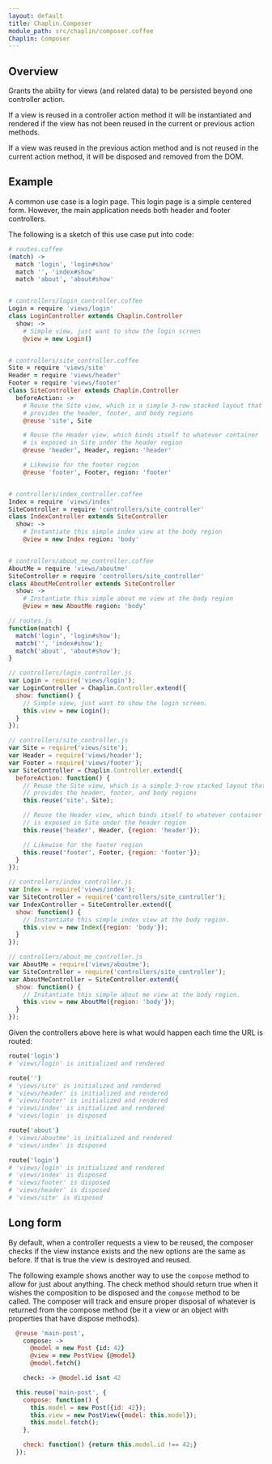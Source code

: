 ```yaml
---
layout: default
title: Chaplin.Composer
module_path: src/chaplin/composer.coffee
Chaplin: Composer
---
```


## Overview

Grants the ability for views (and related data) to be persisted beyond one controller action.

If a view is reused in a controller action method it will be instantiated and rendered if the view has not been reused in the current or previous action methods.

If a view was reused in the previous action method and is not reused in the current action method, it will be disposed and removed from the DOM.

## Example

A common use case is a login page. This login page is a simple centered form.  However, the main application needs both header and footer controllers.

The following is a sketch of this use case put into code:

```coffeescript
# routes.coffee
(match) ->
  match 'login', 'login#show'
  match '', 'index#show'
  match 'about', 'about#show'


# controllers/login_controller.coffee
Login = require 'views/login'
class LoginController extends Chaplin.Controller
  show: ->
    # Simple view, just want to show the login screen
    @view = new Login()


# controllers/site_controller.coffee
Site = require 'views/site'
Header = require 'views/header'
Footer = require 'views/footer'
class SiteController extends Chaplin.Controller
  beforeAction: ->
    # Reuse the Site view, which is a simple 3-row stacked layout that
    # provides the header, footer, and body regions
    @reuse 'site', Site

    # Reuse the Header view, which binds itself to whatever container
    # is exposed in Site under the header region
    @reuse 'header', Header, region: 'header'

    # Likewise for the footer region
    @reuse 'footer', Footer, region: 'footer'


# controllers/index_controller.coffee
Index = require 'views/index'
SiteController = require 'controllers/site_controller'
class IndexController extends SiteController
  show: ->
    # Instantiate this simple index view at the body region
    @view = new Index region: 'body'


# controllers/about_me_controller.coffee
AboutMe = require 'views/aboutme'
SiteController = require 'controllers/site_controller'
class AboutMeController extends SiteController
  show: ->
    # Instantiate this simple about me view at the body region
    @view = new AboutMe region: 'body'
```

```javascript
// routes.js
function(match) {
  match('login', 'login#show');
  match('', 'index#show');
  match('about', 'about#show');
}

// controllers/login_controller.js
var Login = require('views/login');
var LoginController = Chaplin.Controller.extend({
  show: function() {
    // Simple view, just want to show the login screen.
    this.view = new Login();
  }
});

// controllers/site_controller.js
var Site = require('views/site');
var Header = require('views/header');
var Footer = require('views/footer');
var SiteController = Chaplin.Controller.extend({
  beforeAction: function() {
    // Reuse the Site view, which is a simple 3-row stacked layout that
    // provides the header, footer, and body regions
    this.reuse('site', Site);

    // Reuse the Header view, which binds itself to whatever container
    // is exposed in Site under the header region
    this.reuse('header', Header, {region: 'header'});

    // Likewise for the footer region
    this.reuse('footer', Footer, {region: 'footer'});
  }
});

// controllers/index_controller.js
var Index = require('views/index');
var SiteController = require('controllers/site_controller');
var IndexController = SiteController.extend({
  show: function() {
    // Instantiate this simple index view at the body region.
    this.view = new Index({region: 'body'});
  }
});

// controllers/about_me_controller.js
var AboutMe = require('views/aboutme');
var SiteController = require('controllers/site_controller');
var AboutMeController = SiteController.extend({
  show: function() {
    // Instantiate this simple about me view at the body region.
    this.view = new AboutMe({region: 'body'});
  }
});
```

Given the controllers above here is what would happen each time the URL is routed:

```coffeescript
route('login')
# 'views/login' is initialized and rendered

route('')
# 'views/site' is initialized and rendered
# 'views/header' is initialized and rendered
# 'views/footer' is initialized and rendered
# 'views/index' is initialized and rendered
# 'views/login' is disposed

route('about')
# 'views/aboutme' is initialized and rendered
# 'views/index' is disposed

route('login')
# 'views/login' is initialized and rendered
# 'views/index' is disposed
# 'views/footer' is disposed
# 'views/header' is disposed
# 'views/site' is disposed
```


## Long form

By default, when a controller requests a view to be reused, the composer checks if the view instance exists and the new options are the same as before. If that is true the view is destroyed and reused.

The following example shows another way to use the `compose` method to allow for just about anything. The check method should return true when it wishes the composition to be disposed and the `compose` method to be called. The composer will track and ensure proper disposal of whatever is returned from the compose method (be it a view or an object with properties that have dispose methods).

```coffeescript
  @reuse 'main-post',
    compose: ->
      @model = new Post {id: 42}
      @view = new PostView {@model}
      @model.fetch()

    check: -> @model.id isnt 42
```

```javascript
  this.reuse('main-post', {
    compose: function() {
      this.model = new Post({id: 42});
      this.view = new PostView({model: this.model});
      this.model.fetch();
    },

    check: function() {return this.model.id !== 42;}
  });
```
